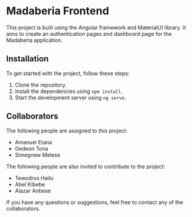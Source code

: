 # Madaberia Frontend

This project is built using the Angular framework and MaterialUI library. It aims to create an authentication pages and dashboard page for the Madaberia application.

## Installation

To get started with the project, follow these steps:

1. Clone the repository.
2. Install the dependencies using `npm install`.
3. Start the development server using `ng serve`.

## Collaborators

The following people are assigned to this project:

- Amanuel Etana
- Gedeon Tona
- Simegnew Melese

The following people are also invited to contribute to the project:

- Tewodros Hailu
- Abel Kibebe
- Alazar Anbese

If you have any questions or suggestions, feel free to contact any of the collaborators.
